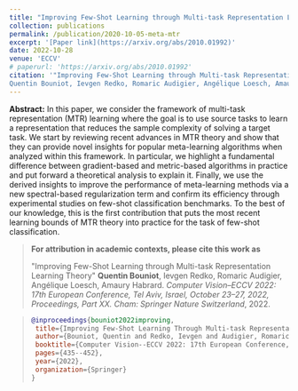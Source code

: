 ```yaml
---
title: "Improving Few-Shot Learning through Multi-task Representation Learning Theory"
collection: publications
permalink: /publication/2020-10-05-meta-mtr
excerpt: '[Paper link](https://arxiv.org/abs/2010.01992)'
date: 2022-10-28
venue: 'ECCV'
# paperurl: 'https://arxiv.org/abs/2010.01992'
citation: '"Improving Few-Shot Learning through Multi-task Representation Learning Theory" 
Quentin Bouniot, Ievgen Redko, Romaric Audigier, Angélique Loesch, Amaury Habrard. <i>Computer Vision–ECCV 2022: 17th European Conference, Tel Aviv, Israel, October 23–27, 2022, Proceedings, Part XX. Cham: Springer Nature Switzerland</i>, 2022.'
---
```


**Abstract:** In this paper, we consider the framework of multi-task representation (MTR) learning where the goal is to use source tasks to learn a representation that reduces the sample complexity of solving a target task. We start by reviewing recent advances in MTR theory and show that they can provide novel insights for popular meta-learning algorithms when analyzed within this framework. In particular, we highlight a fundamental difference between gradient-based and metric-based algorithms in practice and put forward a theoretical analysis to explain it. Finally, we use the derived insights to improve the performance of meta-learning methods via a new spectral-based regularization term and confirm its efficiency through experimental studies on few-shot classification benchmarks. To the best of our knowledge, this is the first contribution that puts the most recent learning bounds of MTR theory into practice for the task of few-shot classification.

>**For attribution in academic contexts, please cite this work as**
>
>"Improving Few-Shot Learning through Multi-task Representation Learning Theory" 
  **Quentin Bouniot**, Ievgen Redko, Romaric Audigier, Angélique Loesch, Amaury Habrard. *Computer Vision–ECCV 2022: 17th European Conference, Tel Aviv, Israel, October 23–27, 2022, Proceedings, Part XX. Cham: Springer Nature Switzerland*, 2022.

>```BibTex
>@inproceedings{bouniot2022improving,
>  title={Improving Few-Shot Learning Through Multi-task Representation Learning Theory},
>  author={Bouniot, Quentin and Redko, Ievgen and Audigier, Romaric and Loesch, Ang{\'e}lique and Habrard, Amaury},
>  booktitle={Computer Vision--ECCV 2022: 17th European Conference, Tel Aviv, Israel, October 23--27, 2022, Proceedings, Part XX},
>  pages={435--452},
>  year={2022},
>  organization={Springer}
>}
>```